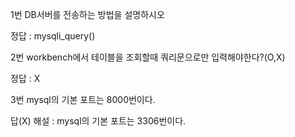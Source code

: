 1번 DB서버를 전송하는 방법을 설명하시오

정답 : mysqli_query()


2번 workbench에서 테이블을 조회할때 쿼리문으로만 입력해야한다?(O,X)

정답 : X


3번 mysql의 기본 포트는 8000번이다.

답(X)
해설 : mysql의 기본 포트는  3306번이다.